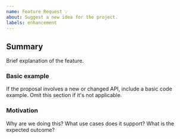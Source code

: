 ```yaml
---
name: Feature Request 💡
about: Suggest a new idea for the project.
labels: enhancement
---
```


<!--
  Please fill out each section below, otherwise your issue will be closed.

  Before opening a new issue, please search existing issues in the Tinacms repository:  https://github.com/tinacms/tinacms/issues

  If your feature request is specific to Tinacms (rather than the Grande Starter), please open an issue there —  https://github.com/tinacms/tinacms/issues
-->

## Summary

Brief explanation of the feature.

### Basic example

If the proposal involves a new or changed API, include a basic code example. Omit this section if it's not applicable.

### Motivation

Why are we doing this? What use cases does it support? What is the expected outcome?
